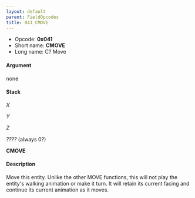 ```yaml
---
layout: default
parent: FieldOpcodes
title: 041_CMOVE
---
```


-   Opcode: **0x041**
-   Short name: **CMOVE**
-   Long name: C? Move

#### Argument

none

#### Stack

  
*X*

*Y*

*Z*

*????* (always 0?)

**CMOVE**

#### Description

Move this entity. Unlike the other MOVE functions, this will not play the entity's walking animation or make it turn. It will retain its current facing and continue its current animation as it moves.

